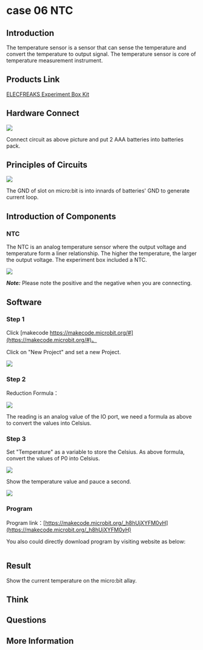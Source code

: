 # case 06 NTC 

## Introduction ##

 The temperature sensor is a sensor that can sense the temperature and convert the temperature to output signal. The temperature sensor is core of temperature measurement instrument.


## Products Link

[ELECFREAKS Experiment Box Kit](https://shop.elecfreaks.com/products/elecfreaks-experiment-box-kit-without-micro-bit-board?_pos=1&_sid=ac099db2f&_ss=r)

## Hardware Connect ##

![](./images/Tk7Ddy9.png)

 Connect circuit as above picture and put 2 AAA batteries into batteries pack.

## Principles of Circuits ##

![](./images/8pV3WaA.png)

 The GND of slot on micro:bit is into innards of batteries' GND to generate current loop.

## Introduction of Components ##

### NTC ###
 The NTC is an analog temperature sensor where the output voltage and temperature form a liner relationship. The higher the temperature, the larger the output voltage.
 The experiment box included a NTC.

![](./images/M3k99Lj.png)

***Note:*** Please note the positive and the negative when you are connecting.

## Software

### Step 1

 Click [makecode https://makecode.microbit.org/#](https://makecode.microbit.org/#)。

 Click on "New Project" and set a new Project.

![](./images/t34k5Zb.png)

### Step 2

 Reduction Formula：

![](./images/sTfPnYc.png)

 The reading is an analog value of the IO port, we need a formula as above to convert the values into Celsius.


### Step 3

 Set "Temperature" as a variable to store the Celsius.
 As above formula, convert the values of P0 into Celsius.

![](./images/N91GU48.png)

 Show the temperature value and pauce a second.

![](./images/poCULlT.png)

### Program

 Program link：[https://makecode.microbit.org/_h8hUjXYFM0yH](https://makecode.microbit.org/_h8hUjXYFM0yH)

 You also could directly download program by visiting website as below:

<div style="position:relative;height:0;paddingbottom:70%;overflow:hidden;"><iframe style="position:absolute;top:0;left:0;width:100%;height:100%;" src="https://makecode.microbit.org/#pub:_h8hUjXYFM0yH" frameborder="0" sandbox="allowpopups allowforms allowscripts allowsameorigin"></iframe></div>  

## Result

 Show the current temperature on the micro:bit allay.



## Think

 

## Questions



## More Information  



